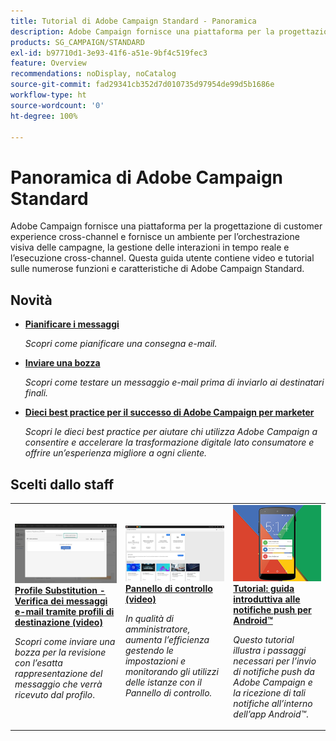 ```yaml
---
title: Tutorial di Adobe Campaign Standard - Panoramica
description: Adobe Campaign fornisce una piattaforma per la progettazione di customer experience cross-channel e fornisce un ambiente per l’orchestrazione visiva delle campagne, la gestione delle interazioni in tempo reale e l’esecuzione cross-channel. Questa guida utente contiene video e tutorial sulle numerose funzioni e caratteristiche di Adobe Campaign Standard.
products: SG_CAMPAIGN/STANDARD
exl-id: b97710d1-3e93-41f6-a51e-9bf4c519fec3
feature: Overview
recommendations: noDisplay, noCatalog
source-git-commit: fad29341cb352d7d010735d97954de99d5b1686e
workflow-type: ht
source-wordcount: '0'
ht-degree: 100%

---
```


# Panoramica di Adobe Campaign Standard

Adobe Campaign fornisce una piattaforma per la progettazione di customer experience cross-channel e fornisce un ambiente per l’orchestrazione visiva delle campagne, la gestione delle interazioni in tempo reale e l’esecuzione cross-channel. Questa guida utente contiene video e tutorial sulle numerose funzioni e caratteristiche di Adobe Campaign Standard.

<div id="whats-new-section">

## Novità

* **[Pianificare i messaggi](/help/communication-channels/email/schedule-messages.md)**

  *Scopri come pianificare una consegna e-mail.*

* **[Inviare una bozza](/help/communication-channels/email/send-a-proof.md)**

  *Scopri come testare un messaggio e-mail prima di inviarlo ai destinatari finali.*

* **[Dieci best practice per il successo di Adobe Campaign per marketer](/help/strategy/10-best-practices-for-marketers.md)**

  *Scopri le dieci best practice per aiutare chi utilizza Adobe Campaign a consentire e accelerare la trasformazione digitale lato consumatore e offrire un’esperienza migliore a ogni cliente.*

</div>

<div id="recs-overview-body-1"></div>
<div id="recs-overview-body-2"></div>
<div id="recs-overview-body-3"></div>
<div id="recs-overview-body-4"></div>
<div id="recs-overview-body-5"></div>
<div id="recs-overview-body-6"></div>

<div id="staff-picks-section">

## Scelti dallo staff

<table>
<tr>
  <td>
    <a href="./communication-channels/email/profile-substitution.md"> 
      <img alt="Profile Substitution - Verifica dei messaggi e-mail tramite profili di destinazione (video)" src="./assets/substitution_tab.png"/>
    </a>
    <div>
      <a href="./communication-channels/email/profile-substitution.md">
    <strong>Profile Substitution - Verifica dei messaggi e-mail tramite profili di destinazione (video)</strong>
    </a>
    </div>
    <p>
    <em>Scopri come inviare una bozza per la revisione con l’esatta rappresentazione del messaggio che verrà ricevuto dal profilo</em>.
    <p>
  </td>
   <td>
    <a href="https://experienceleague.adobe.com/docs/control-panel-learn/tutorials/control-panel-overview.html?lang=it">
      <img alt="Pannello di controllo (video)" src="./assets/control-panel.png" />
    </a>
    <div>
    <a href="https://experienceleague.adobe.com/docs/control-panel-learn/tutorials/control-panel-overview.html?lang=it">
    <strong>Pannello di controllo (video)</strong>
    </a>
    </div>
    <p>
    <em> In qualità di amministratore, aumenta l’efficienza gestendo le impostazioni e monitorando gli utilizzi delle istanze con il Pannello di controllo.</em>
    <p>
  </td>
  <td>
    <a href="https://experienceleague.adobe.com/docs/campaign-standard-learn/getting-started-with-push-notifications-android/introduction.html?lang=it">
      <img alt="Tutorial: guida introduttiva alle notifiche push per Android" src="./assets/push-for-android.png" />
    </a>
    <div>
      <a href="https://experienceleague.adobe.com/docs/campaign-standard-learn/getting-started-with-push-notifications-android/introduction.html?lang=it">
    <strong>Tutorial: guida introduttiva alle notifiche push per Android™</strong>
    </a>
    </div>
    <p>
    <em>Questo tutorial illustra i passaggi necessari per l’invio di notifiche push da Adobe Campaign e la ricezione di tali notifiche all’interno dell’app Android™</em>.
    <p>
  </td>
</tr>
</table>

</div>
